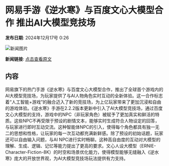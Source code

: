 # 网易手游《逆水寒》与百度文心大模型合作 推出AI大模型竞技场

**发布日期**: 2024年12月17号 0:26

![新闻图片](https://pic.chinaz.com/picmap/202306271640229861_0.jpg)

**新闻链接**: [点击查看原文](https://www.aibase.com/zh/news/14001)

## 内容

网易旗下的热门手游《逆水寒》与百度文心大模型合作，推出了全球首个游戏内的AI大模型竞技场，为玩家提供了与AI人物角色实时互动的全新体验。这一合作标志着“人工智能+游戏”的融合迈入了新的竞技场，为上亿玩家带来了更加沉浸和自由的游戏体验。《逆水寒》手游在2.2.2版本更新中引入了AI大模型竞技场，通过百度文心大模型的支持，游戏中的NPC（非玩家角色）被赋予了更加真实和鲜活的特质。这些NPC不再受限于预设的剧情文本，能够实时生成符合人物设定的回答，与玩家进行即时互动交流。这种智能体NPC的引入，使得每个角色都具有独一无二的思想和性格，让玩家的每一次互动都充满新鲜感。除了预设的初始话题，玩家还可以自由输入问题，与AI NPC进行实时畅聊。这种高自由度的互动对大模型的理解、生成、逻辑、记忆等能力提出了更高的要求。文心人设大模型（ERNIE-Character-Fiction-8K）的时空和场景优化能力，使得模型能够无缝融入《逆水寒》庞大的开放世界观，为AI大模型竞技场玩法提供有力支持。
